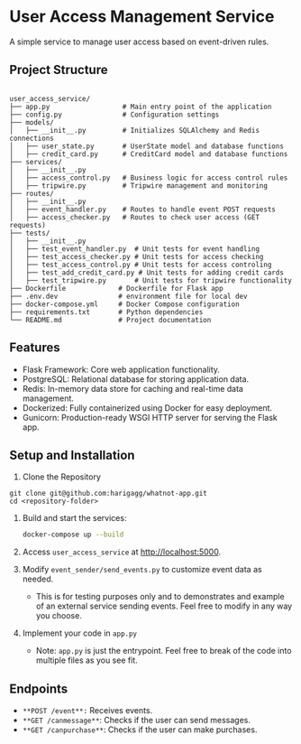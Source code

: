 
# User Access Management Service

A simple service to manage user access based on event-driven rules.

## Project Structure

```text

user_access_service/
├── app.py                  # Main entry point of the application
├── config.py               # Configuration settings
├── models/
│   ├── __init__.py         # Initializes SQLAlchemy and Redis connections
│   ├── user_state.py       # UserState model and database functions
│   ├── credit_card.py      # CreditCard model and database functions
├── services/
│   ├── __init__.py
│   ├── access_control.py   # Business logic for access control rules
│   ├── tripwire.py         # Tripwire management and monitoring
├── routes/
│   ├── __init__.py
│   ├── event_handler.py    # Routes to handle event POST requests
│   ├── access_checker.py   # Routes to check user access (GET requests)
├── tests/
│   ├── __init__.py
│   ├── test_event_handler.py  # Unit tests for event handling
│   ├── test_access_checker.py # Unit tests for access checking
│   ├── test_access_control.py # Unit tests for access controling
│   ├── test_add_credit_card.py # Unit tests for adding credit cards
│   ├── test_tripwire.py       # Unit tests for tripwire functionality
├── Dockerfile             # Dockerfile for Flask app
├── .env.dev               # environment file for local dev
├── docker-compose.yml     # Docker Compose configuration
├── requirements.txt       # Python dependencies
└── README.md              # Project documentation
```

## Features

* Flask Framework: Core web application functionality.
* PostgreSQL: Relational database for storing application data.
* Redis: In-memory data store for caching and real-time data management.
* Dockerized: Fully containerized using Docker for easy deployment.
* Gunicorn: Production-ready WSGI HTTP server for serving the Flask app.

## Setup and Installation

1. Clone the Repository
```
git clone git@github.com:harigagg/whatnot-app.git
cd <repository-folder>
```

1. Build and start the services:

   ```bash
   docker-compose up --build
   ```

2. Access `user_access_service` at [http://localhost:5000](http://localhost:5000).

3. Modify `event_sender/send_events.py` to customize event data as needed.

    - This is for testing purposes only and to demonstrates and example of an external service sending events.  Feel free to modify in any way you choose.

4. Implement your code in `app.py`
    - Note: `app.py` is just the entrypoint.  Feel free to break of the code into multiple files as you see fit.

## Endpoints

- `**POST /event**:` Receives events.
- `**GET /canmessage**`: Checks if the user can send messages.
- `**GET /canpurchase**`: Checks if the user can make purchases.

